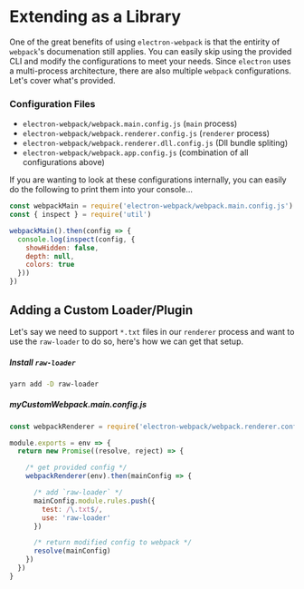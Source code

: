 # Extending as a Library

One of the great benefits of using `electron-webpack` is that the entirity of `webpack`'s documenation still applies. You can easily skip using the provided CLI and modify the configurations to meet your needs. Since `electron` uses a multi-process architecture, there are also multiple `webpack` configurations. Let's cover what's provided.

### Configuration Files

* `electron-webpack/webpack.main.config.js` (`main` process)
* `electron-webpack/webpack.renderer.config.js` (`renderer` process)
* `electron-webpack/webpack.renderer.dll.config.js` (Dll bundle spliting)
* `electron-webpack/webpack.app.config.js` (combination of all configurations above)

If you are wanting to look at these configurations internally, you can easily do the following to print them into your console...

```js
const webpackMain = require('electron-webpack/webpack.main.config.js')
const { inspect } = require('util')

webpackMain().then(config => {
  console.log(inspect(config, {
    showHidden: false,
    depth: null,
    colors: true
  }))
})
```

## Adding a Custom Loader/Plugin

Let's say we need to support `*.txt` files in our `renderer` process and want to use the `raw-loader` to do so, here's how we can get that setup.

##### Install `raw-loader`
```bash
yarn add -D raw-loader
```

##### myCustomWebpack.main.config.js
```js
const webpackRenderer = require('electron-webpack/webpack.renderer.config.js')

module.exports = env => {
  return new Promise((resolve, reject) => {

    /* get provided config */
    webpackRenderer(env).then(mainConfig => {

      /* add `raw-loader` */
      mainConfig.module.rules.push({
        test: /\.txt$/,
        use: 'raw-loader'
      })

      /* return modified config to webpack */
      resolve(mainConfig)
    })
  })
}
```
